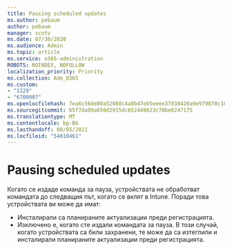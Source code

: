 ```yaml
---
title: Pausing scheduled updates
ms.author: pebaum
author: pebaum
manager: scotv
ms.date: 07/30/2020
ms.audience: Admin
ms.topic: article
ms.service: o365-administration
ROBOTS: NOINDEX, NOFOLLOW
localization_priority: Priority
ms.collection: Adm_O365
ms.custom:
- "1129"
- "6700007"
ms.openlocfilehash: 7ea6c56de00a52080c4a8b47eb5eeee37838420a9e979878c10aeb12885a8b99
ms.sourcegitcommit: b5f7da89a650d2915dc652449623c78be6247175
ms.translationtype: MT
ms.contentlocale: bg-BG
ms.lasthandoff: 08/05/2021
ms.locfileid: "54010461"
---
```

# <a name="pausing-scheduled-updates"></a>Pausing scheduled updates

Когато се издаде команда за пауза, устройствата не обработват командата до следващия път, когато се вклят в Intune. Поради това устройствата ви може да имат:

- Инсталирали са планираните актуализации преди регистрацията.
- Изключено е, когато сте издали командата за пауза. В този случай, когато устройствата са били захранени, те може да са изтеглили и инсталирали планираните актуализации преди регистрацията.